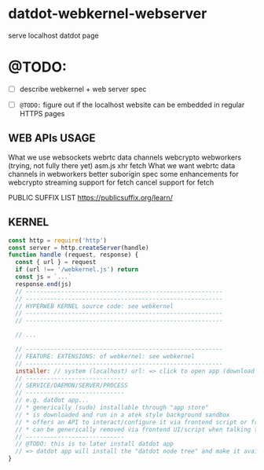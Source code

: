 # datdot-webkernel-webserver
serve localhost datdot page

# @TODO:
* [ ] describe webkernel + web server spec
* [ ] `@TODO:` figure out if the localhost website can be embedded in regular HTTPS pages


## WEB APIs USAGE
What we use
  websockets
  webrtc data channels
  webcrypto
  webworkers (trying, not fully there yet)
  asm.js
  xhr
  fetch
What we want
  webrtc data channels in webworkers
  better suborigin spec
  some enhancements for webcrypto
  streaming support for fetch
  cancel support for fetch


PUBLIC SUFFIX LIST
https://publicsuffix.org/learn/



## KERNEL

```js
const http = require('http')
const server = http.createServer(handle)
function handle (request, response) {
  const { url } = request
  if (url !== '/webkernel.js') return
  const js = `...`
  response.end(js)
  // --------------------------------------------------------
  // --------------------------------------------------------
  // HYPERWEB KERNEL source code: see webkernel
  // --------------------------------------------------------
  // --------------------------------------------------------

  // ...

  // --------------------------------------------------------
  // FEATURE: EXTENSIONS: of webkernel: see webkernel
  // --------------------------------------------------------
  installer: // system (localhost) url: => click to open app (download via hyperurl or regular url)
  // ----------------------------
  // SERVICE/DAEMON/SERVER/PROCESS
  // ----------------------------
  // e.g. datdot app...
  // * generically (sudo) installable through "app store"
  // * is downloaded and run in a atek style background sandbox
  // * offers an API to interact/configure it via frontend script or frontend UI
  // * can be generically removed via frontend UI/script when talking to system kernel
  // ----------------------------
  // @TODO: this is to later install datdot app
  // => datdot app will install the "datdot node tree" and make it available as a kernel extension in `function system (api) { }` in the frontend - maybe...
}
```

